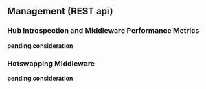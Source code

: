 Management (REST api)
---------------------

### Hub Introspection and Middleware Performance Metrics

**pending consideration**

### Hotswapping Middleware

**pending consideration**

